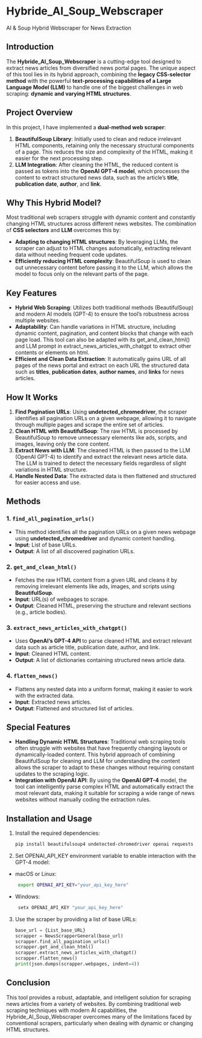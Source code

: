 # **Hybride_AI_Soup_Webscraper**

AI & Soup Hybrid Webscraper for News Extraction

## **Introduction**
The **Hybride_AI_Soup_Webscraper** is a cutting-edge tool designed to extract news articles from diversified news portal pages. The unique aspect of this tool lies in its hybrid approach, combining the **legacy CSS-selector method** with the powerful **text-processing capabilities of a Large Language Model (LLM)** to handle one of the biggest challenges in web scraping: **dynamic and varying HTML structures**.

## **Project Overview**
In this project, I have implemented a **dual-method web scraper**:
1. **BeautifulSoup Library**: Initially used to clean and reduce irrelevant HTML components, retaining only the necessary structural components of a page. This reduces the size and complexity of the HTML, making it easier for the next processing step.
2. **LLM Integration**: After cleaning the HTML, the reduced content is passed as tokens into the **OpenAI GPT-4 model**, which processes the content to extract structured news data, such as the article’s **title**, **publication date**, **author**, and **link**.

## **Why This Hybrid Model?**
Most traditional web scrapers struggle with dynamic content and constantly changing HTML structures across different news websites. The combination of **CSS selectors** and **LLM** overcomes this by:
- **Adapting to changing HTML structures**: By leveraging LLMs, the scraper can adjust to HTML changes automatically, extracting relevant data without needing frequent code updates.
- **Efficiently reducing HTML complexity**: BeautifulSoup is used to clean out unnecessary content before passing it to the LLM, which allows the model to focus only on the relevant parts of the page.

## **Key Features**
- **Hybrid Web Scraping**: Utilizes both traditional methods (BeautifulSoup) and modern AI models (GPT-4) to ensure the tool’s robustness across multiple websites.
- **Adaptability**: Can handle variations in HTML structure, including dynamic content, pagination, and content blocks that change with each page load. This tool can also be adapted with its get_and_clean_html() and LLM prompt in extract_news_articles_with_chatgpt to extract other contents or elements on html.
- **Efficient and Clean Data Extraction**: It automatically gains URL of all pages of the news portal and extract on each URL the structured data such as **titles**, **publication dates**, **author names**, and **links** for news articles.

## **How It Works**
1. **Find Pagination URLs**: Using **undetected_chromedriver**, the scraper identifies all pagination URLs on a given webpage, allowing it to navigate through multiple pages and scrape the entire set of articles.
2. **Clean HTML with BeautifulSoup**: The raw HTML is processed by BeautifulSoup to remove unnecessary elements like ads, scripts, and images, leaving only the core content.
3. **Extract News with LLM**: The cleaned HTML is then passed to the LLM (OpenAI GPT-4) to identify and extract the relevant news article data. The LLM is trained to detect the necessary fields regardless of slight variations in HTML structure.
4. **Handle Nested Data**: The extracted data is then flattened and structured for easier access and use.

## **Methods**
### 1. **`find_all_pagination_urls()`**
   - This method identifies all the pagination URLs on a given news webpage using **undetected_chromedriver** and dynamic content handling.
   - **Input**: List of base URLs.
   - **Output**: A list of all discovered pagination URLs.

### 2. **`get_and_clean_html()`**
   - Fetches the raw HTML content from a given URL and cleans it by removing irrelevant elements like ads, images, and scripts using **BeautifulSoup**.
   - **Input**: URL(s) of webpages to scrape.
   - **Output**: Cleaned HTML, preserving the structure and relevant sections (e.g., article bodies).

### 3. **`extract_news_articles_with_chatgpt()`**
   - Uses **OpenAI’s GPT-4 API** to parse cleaned HTML and extract relevant data such as article title, publication date, author, and link.
   - **Input**: Cleaned HTML content.
   - **Output**: A list of dictionaries containing structured news article data.

### 4. **`flatten_news()`**
   - Flattens any nested data into a uniform format, making it easier to work with the extracted data.
   - **Input**: Extracted news articles.
   - **Output**: Flattened and structured list of articles.

## **Special Features**
- **Handling Dynamic HTML Structures**: Traditional web scraping tools often struggle with websites that have frequently changing layouts or dynamically-loaded content. This hybrid approach of combining BeautifulSoup for cleaning and LLM for understanding the content allows the scraper to adapt to these changes without requiring constant updates to the scraping logic.
- **Integration with OpenAI API**: By using the **OpenAI GPT-4** model, the tool can intelligently parse complex HTML and automatically extract the most relevant data, making it suitable for scraping a wide range of news websites without manually coding the extraction rules.

## **Installation and Usage**
1. Install the required dependencies:
   ```bash
   pip install beautifulsoup4 undetected-chromedriver openai requests

2. Set OPENAI_API_KEY environment variable to enable interaction with the GPT-4 model:
- macOS or Linux:
  ```bash
   export OPENAI_API_KEY="your_api_key_here"
- Windows:
  ```bash
   setx OPENAI_API_KEY "your_api_key_here"

3. Use the scraper by providing a list of base URLs:
   ```python
   base_url = {List_base_URL}
   scrapper = NewsScrapperGeneral(base_url)
   scrapper.find_all_pagination_urls()
   scrapper.get_and_clean_html()
   scrapper.extract_news_articles_with_chatgpt()
   scrapper.flatten_news()
   print(json.dumps(scrapper.webpages, indent=4))

## Conclusion

This tool provides a robust, adaptable, and intelligent solution for scraping news articles from a variety of websites. By combining traditional web scraping techniques with modern AI capabilities, the Hybride_AI_Soup_Webscraper overcomes many of the limitations faced by conventional scrapers, particularly when dealing with dynamic or changing HTML structures.
